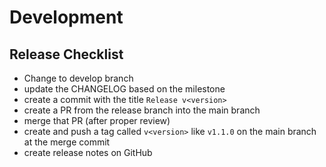 # Development

## Release Checklist

* Change to develop branch
* update the CHANGELOG based on the milestone
* create a commit with the title `Release v<version>`
* create a PR from the release branch into the main branch
* merge that PR (after proper review)
* create and push a tag called `v<version>` like `v1.1.0` on the main branch at the merge commit
* create release notes on GitHub
